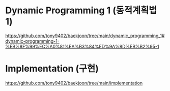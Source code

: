 # Dynamic Programming 1 (동적계획법 1)
https://github.com/tony9402/baekjoon/tree/main/dynamic_programming_1#dynamic-programming-1-%EB%8F%99%EC%A0%81%EA%B3%84%ED%9A%8D%EB%B2%95-1

# Implementation (구현)
https://github.com/tony9402/baekjoon/tree/main/implementation